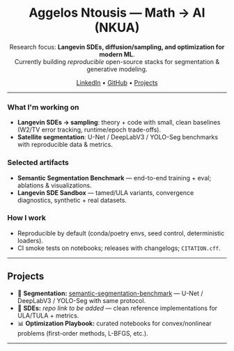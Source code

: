 <!-- Hero -->
<h1 align="center">Aggelos Ntousis — Math → AI (NKUA)</h1>
<p align="center">
Research focus: <b>Langevin SDEs, diffusion/sampling, and optimization for modern ML</b>.<br/>
Currently building <i>reproducible</i> open-source stacks for segmentation & generative modeling.
</p>

<!-- Quick facts -->
<p align="center">
<a href="https://www.linkedin.com/in/aggelosntousis">LinkedIn</a> • 
<a href="https://github.com/aggelosntou">GitHub</a> • 
<a href="#projects">Projects</a>
</p>

---

### What I'm working on
- **Langevin SDEs → sampling**: theory + code with small, clean baselines (W2/TV error tracking, runtime/epoch trade-offs).
- **Satellite segmentation**: U-Net / DeepLabV3 / YOLO-Seg benchmarks with reproducible data & metrics.

### Selected artifacts
- **Semantic Segmentation Benchmark** — end-to-end training + eval; ablations & visualizations.  
- **Langevin SDE Sandbox** — tamed/ULA variants, convergence diagnostics, synthetic + real datasets.

### How I work
- Reproducible by default (conda/poetry envs, seed control, deterministic loaders).
- CI smoke tests on notebooks; releases with changelogs; `CITATION.cff`.

---

## Projects <a id="projects"></a>
- 🔭 **Segmentation:** [semantic-segmentation-benchmark](./) — U-Net / DeepLabV3 / YOLO-Seg with same protocol.
- 🔬 **SDEs:** *repo link to be added* — clean reference implementations for ULA/TULA + metrics.
- 📊 **Optimization Playbook:** curated notebooks for convex/nonlinear problems (first-order methods, L-BFGS, etc.).

---
